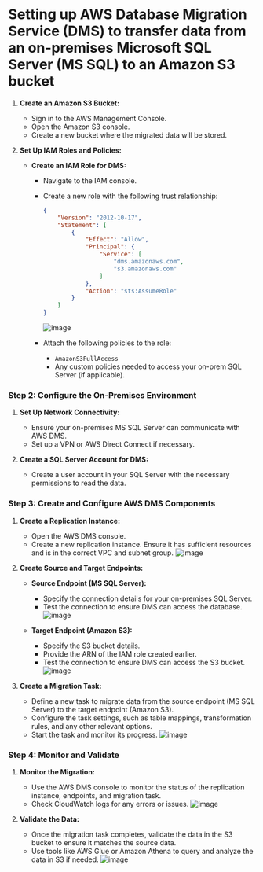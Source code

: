 # Setting up AWS Database Migration Service (DMS) to transfer data from an on-premises Microsoft SQL Server (MS SQL) to an Amazon S3 bucket

1. **Create an Amazon S3 Bucket:**
   - Sign in to the AWS Management Console.
   - Open the Amazon S3 console.
   - Create a new bucket where the migrated data will be stored.

2. **Set Up IAM Roles and Policies:**
   - **Create an IAM Role for DMS:**
     - Navigate to the IAM console.
     - Create a new role with the following trust relationship:
       ```json
       {
           "Version": "2012-10-17",
           "Statement": [
               {
                   "Effect": "Allow",
                   "Principal": {
                       "Service": [
                           "dms.amazonaws.com",
                           "s3.amazonaws.com"
                       ]
                   },
                   "Action": "sts:AssumeRole"
               }
           ]
       }
       ```
       ![image](https://github.com/otam-mato/aws_dms/assets/113034133/73a6f1d5-1e46-4cf6-acbf-00153a49e71a)

     - Attach the following policies to the role:
       - `AmazonS3FullAccess`
       - Any custom policies needed to access your on-prem SQL Server (if applicable).

   
### Step 2: Configure the On-Premises Environment

1. **Set Up Network Connectivity:**
   - Ensure your on-premises MS SQL Server can communicate with AWS DMS.
   - Set up a VPN or AWS Direct Connect if necessary.

2. **Create a SQL Server Account for DMS:**
   - Create a user account in your SQL Server with the necessary permissions to read the data.

### Step 3: Create and Configure AWS DMS Components

1. **Create a Replication Instance:**
   - Open the AWS DMS console.
   - Create a new replication instance. Ensure it has sufficient resources and is in the correct VPC and subnet group.
   ![image](https://github.com/otam-mato/aws_dms/assets/113034133/63f2c84a-816d-4b1a-8a00-d16b46b789ab)

2. **Create Source and Target Endpoints:**
   - **Source Endpoint (MS SQL Server):**
     - Specify the connection details for your on-premises SQL Server.
     - Test the connection to ensure DMS can access the database.
     ![image](https://github.com/otam-mato/aws_dms/assets/113034133/be82780a-96ef-4302-b2fa-6962433ea0d5)

   - **Target Endpoint (Amazon S3):**
     - Specify the S3 bucket details.
     - Provide the ARN of the IAM role created earlier.
     - Test the connection to ensure DMS can access the S3 bucket.
     ![image](https://github.com/otam-mato/aws_dms/assets/113034133/7bbac4cb-b7ec-4752-a817-e9e970db3852)

3. **Create a Migration Task:**
   - Define a new task to migrate data from the source endpoint (MS SQL Server) to the target endpoint (Amazon S3).
   - Configure the task settings, such as table mappings, transformation rules, and any other relevant options.
   - Start the task and monitor its progress.
   ![image](https://github.com/otam-mato/aws_dms/assets/113034133/9dc7efda-430f-40e4-9d37-d531c32de5eb)

### Step 4: Monitor and Validate

1. **Monitor the Migration:**
   - Use the AWS DMS console to monitor the status of the replication instance, endpoints, and migration task.
   - Check CloudWatch logs for any errors or issues.
   ![image](https://github.com/otam-mato/aws_dms/assets/113034133/67126c4f-60dc-4b91-805b-d61cc8ab481b)


2. **Validate the Data:**
   - Once the migration task completes, validate the data in the S3 bucket to ensure it matches the source data.
   - Use tools like AWS Glue or Amazon Athena to query and analyze the data in S3 if needed.
   ![image](https://github.com/otam-mato/aws_dms/assets/113034133/54bbf679-ce8d-4a08-9903-0aa5a0d84e5e)






